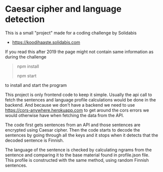 # Caesar cipher and language detection

This is a small "project" made for a coding challenge by Solidabis
* https://koodihaaste.solidabis.com

If you read this after 2019 the page might not contain same information as during the challenge

> npm install
>
> npm start

to install and start the program


This project is only frontend code to keep it simple.
Usually the api call to fetch the sentences and language profile calculations would be done in the backend.
And because we don't have a backend we need to use https://cors-anywhere.herokuapp.com to get around
the cors errors we would otherwise have when fetching the data from the API.

The code first gets sentences from an API and those sentences are encrypted using Caesar cipher.
Then the code starts to decode the sentences by going through all the keys and it stops when it detects that
the decoded sentence is Finnish.

The language of the sentence is checked by calculating ngrams from the sentence and comparing it to the
base material found in profile.json file. This profile is constructed with the same method, using random
Finnish sentences.